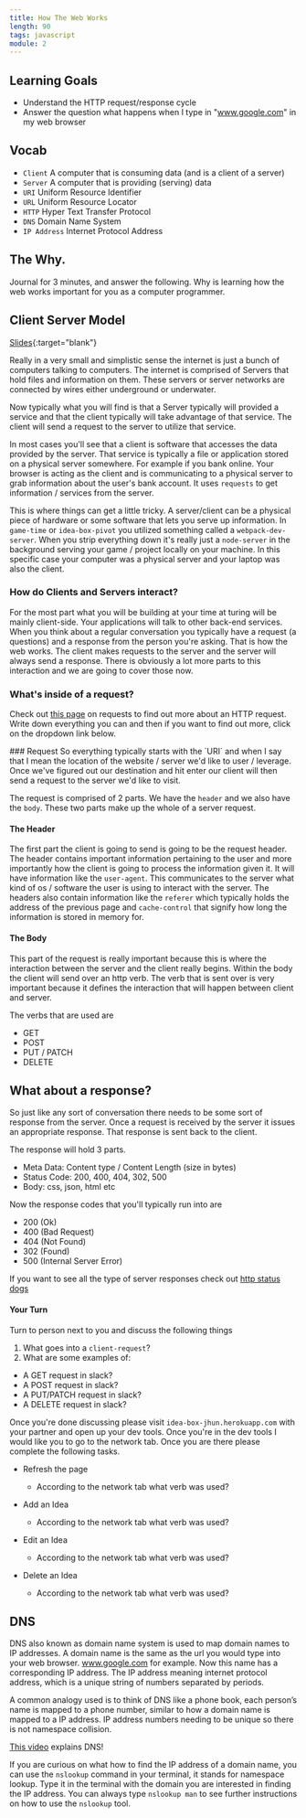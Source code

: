 ```yaml
---
title: How The Web Works
length: 90
tags: javascript
module: 2
---
```


## Learning Goals
- Understand the HTTP request/response cycle
- Answer the question what happens when I type in "www.google.com" in my web browser

## Vocab

- `Client` A computer that is consuming data (and is a client of a server)
- `Server` A computer that is providing (serving) data
- `URI` Uniform Resource Identifier
- `URL` Uniform Resource Locator
- `HTTP` Hyper Text Transfer Protocol
- `DNS` Domain Name System
- `IP Address` Internet Protocol Address

## The Why.

Journal for 3 minutes, and answer the following. Why is learning how the web works important for you as a computer programmer.


## Client Server Model

[Slides](https://docs.google.com/presentation/d/1oA0g7Vmsiv7pOySq2bVrb2t5BurELTixYpRRyW899nQ/edit?usp=sharing){:target="blank"}

Really in a very small and simplistic sense the internet is just a bunch of computers talking to computers. The internet is comprised of Servers that hold files and information on them. These servers or server networks are connected by wires either underground or underwater.

Now typically what you will find is that a Server typically will provided a service and that the client typically will take advantage of that service. The client will send a request to the server to utilize that service.

In most cases you'll see that a client is software that accesses the data provided by the server. That service is typically a file or application stored on a physical server somewhere. For example if you bank online. Your browser is acting as the client and is communicating to a physical server to grab information about the user's bank account. It uses `requests` to get information / services from the server.

This is where things can get a little tricky. A server/client can be a physical piece of hardware or some software that lets you serve up information. In `game-time` or `idea-box-pivot` you utilized something called a `webpack-dev-server`. When you strip everything down it's really just a `node-server` in the background serving your game / project locally on your machine. In this specific case your computer was a physical server and your laptop was also the client.


### How do Clients and Servers interact?

For the most part what you will be building at your time at turing will be mainly client-side. Your applications will talk to other back-end services.
When you think about a regular conversation you typically have a request (a questions) and a response from the person you're asking. That is how the web works. The client makes requests to the server and the server will always send a response. There is obviously a lot more parts to this interaction and we are going to cover those now.



### What's inside of a request?

Check out [this page](https://www.w3.org/Protocols/rfc2616/rfc2616-sec5.html#:~:text=A%20request%20message%20from%20a,the%20protocol%20version%20in%20use.) on requests to find out more about an HTTP request.
Write down everything you can and then if you want to find out more, click on the dropdown link below.

<section class="answer">
### Request
So everything typically starts with the `URI` and when I say that I mean the location of the website / server we'd like to user / leverage.
Once we've figured out our destination and hit enter our client will then send a request to the server we'd like to visit.

The request is comprised of 2 parts. We have the `header` and we also have the `body`. These two parts make up the whole of a server request.

#### The Header

The first part the client is going to send is going to be the request header. The header contains important information pertaining to the user and more importantly how the client is going to process the information given it.
It will have information like the `user-agent`. This communicates to the server what kind of os / software the user is using to interact with the server. The headers also contain information like the `referer` which typically holds the address of the previous page and `cache-control` that signify how long the information is stored in memory for.

#### The Body

This part of the request is really important because this is where the interaction between the server and the client really begins.
Within the body the client will send over an http verb. The verb that is sent over is very important because it defines the interaction that will happen between client and server.

The verbs that are used are
  * GET
  * POST
  * PUT / PATCH
  * DELETE

</section>

## What about a response?

So just like any sort of conversation there needs to be some sort of response from the server. Once a request is received by the server it issues an appropriate response. That response is sent back to the client.

The response will hold 3 parts.
 * Meta Data: Content type / Content Length (size in bytes)
 * Status Code: 200, 400, 404, 302, 500
 * Body: css, json, html etc

Now the response codes that you'll typically run into are
 * 200 (Ok)
 * 400 (Bad Request)
 * 404 (Not Found)
 * 302 (Found)
 * 500 (Internal Server Error)

If you want to see all the type of server responses check out [http status dogs](https://httpstatusdogs.com/)


<section class="call-to-action">
 
 #### Your Turn

Turn to person next to you and discuss the following things

1) What goes into a `client-request`?
2) What are some examples of:
  * A GET request in slack?
  * A POST request in slack?
  * A PUT/PATCH request in slack?
  * A DELETE request in slack?

Once you're done discussing please visit `idea-box-jhun.herokuapp.com` with your partner and open up your dev tools. Once you're in the dev tools I would like you to go to the network tab. Once you are there please complete the following tasks.

* Refresh the page
  * According to the network tab what verb was used?

* Add an Idea
  * According to the network tab what verb was used?

* Edit an Idea
  * According to the network tab what verb was used?

* Delete an Idea
  * According to the network tab what verb was used?
</section>

## DNS

DNS also known as domain name system is used to map domain names to IP addresses. A domain name is the same as the url you would type into your web browser. www.google.com for example. Now this name has a corresponding IP address. The IP address meaning internet protocol address, which is a unique string of numbers separated by periods.

A common analogy used is to think of DNS like a phone book, each person’s name is mapped to a phone number, similar to how a domain name is mapped to a IP address. IP address numbers needing to be unique so there is not namespace collision.

[This video](https://www.youtube.com/watch?v=72snZctFFtA) explains DNS!

If you are curious on what how to find the IP address of a domain name, you can use the `nslookup` command in your terminal, it stands for namespace lookup.  Type it in the terminal with the domain you are interested in finding the IP address. You can always type `nslookup man`
to see further instructions on how to use the `nslookup` tool.
